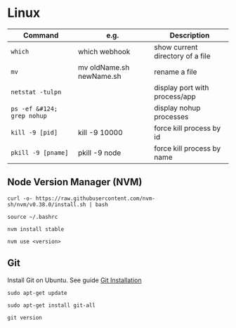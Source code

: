 # Linux #
| Command | e.g. | Description
| --- | --- | ---
| ```which``` | which webhook | show current directory of a file
| ```mv``` | mv oldName.sh newName.sh | rename a file
| ```netstat -tulpn``` | | display port with process/app
| ```ps -ef &#124; grep nohup``` | | display nohup processes
| ```kill -9 [pid]``` | kill -9 10000 | force kill process by id
| ```pkill -9 [pname]``` | pkill -9 node | force kill process by name

## Node Version Manager (NVM) ##
```
curl -o- https://raw.githubusercontent.com/nvm-sh/nvm/v0.38.0/install.sh | bash
```
```
source ~/.bashrc
```
```
nvm install stable
```
```
nvm use <version>
```

## Git ##
Install Git on Ubuntu. See guide [Git Installation](httpshttps://github.com/git-guides/install-git#install-git-on-linux)
```
sudo apt-get update
```
```
sudo apt-get install git-all
```
```
git version
````
